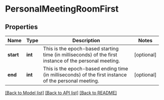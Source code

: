 # PersonalMeetingRoomFirst

## Properties
Name | Type | Description | Notes
------------ | ------------- | ------------- | -------------
**start** | **int** | This is the epoch-based starting time (in milliseconds) of the first instance of the personal meeting. | [optional] 
**end** | **int** | This is the epoch-based ending time (in milliseconds) of the first instance of the personal meeting. | [optional] 

[[Back to Model list]](../README.md#documentation-for-models) [[Back to API list]](../README.md#documentation-for-api-endpoints) [[Back to README]](../README.md)



